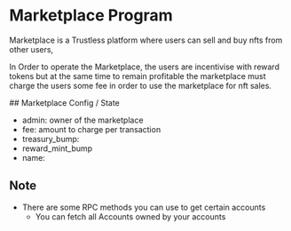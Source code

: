 # Marketplace Program

Marketplace is a Trustless platform where users can sell and buy nfts from other users, 

In Order to operate the Marketplace, the users are incentivise with reward tokens but at the same time to remain profitable the marketplace must charge the users some fee in order to use the marketplace for nft sales.

## Marketplace Config / State
- admin: owner of the marketplace
- fee: amount to charge per transaction
- treasury_bump: 
- reward_mint_bump
- name:


## Note
- There are some RPC methods you can use to get certain accounts
  - You can fetch all Accounts owned by your accounts